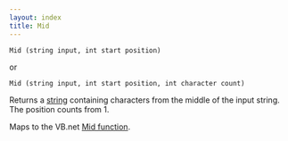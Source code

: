 ```yaml
---
layout: index
title: Mid
---
```


    Mid (string input, int start position)

or

    Mid (string input, int start position, int character count)

Returns a [string](../../types/string.html) containing characters from the middle of the input string. The position counts from 1.

Maps to the VB.net [Mid function](http://msdn.microsoft.com/en-us/library/05e63829(v=VS.90).aspx).
